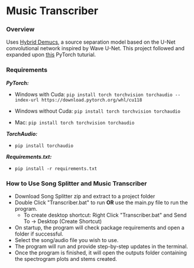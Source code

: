 # Music Transcriber

### Overview
Uses [Hybrid Demucs](https://github.com/facebookresearch/demucs), a source separation model based on the U-Net 
convolutional network inspired by Wave U-Net. This project followed and expanded upon 
[this](https://github.com/pytorch/audio/blob/main/examples/tutorials/hybrid_demucs_tutorial.py) PyTorch tuturial.


### Requirements

**_PyTorch:_**
- Windows with Cuda: ```pip install torch torchvision torchaudio --index-url https://download.pytorch.org/whl/cu118```

- Windows without Cuda: ```pip install torch torchvision torchaudio```

- Mac: ```pip install torch torchvision torchaudio```

**_TorchAudio:_**
- ```pip install torchaudio```

**_Requirements.txt:_**
- ```pip install -r requirements.txt```


### How to Use Song Splitter and Music Transcriber

- Download Song Splitter zip and extract to a project folder
- Double Click "Transcriber.bat" to run **OR** use the main.py file to run the program. 
  - To create desktop shortcut: Right Click "Transcriber.bat" and Send To -> Desktop (Create Shortcut)
- On startup, the program will check package requirements and open a folder if successful.
- Select the song/audio file you wish to use.
- The program will run and provide step-by-step updates in the terminal.
- Once the program is finished, it will open the outputs folder containing the spectrogram plots and stems created.

